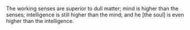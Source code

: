 The working senses are superior to dull matter; mind is higher than the senses; intelligence is still higher than the mind; and he [the soul] is even higher than the intelligence.